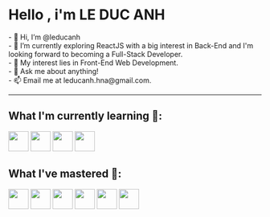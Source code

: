  <h1>Hello , i'm LE DUC ANH</h1>
- 👋 Hi, I’m @leducanh <br>
- 🌱 I’m currently exploring ReactJS with a big interest in Back-End and I'm looking forward to becoming a Full-Stack Developer. <br>
- 🤔 My interest lies in Front-End Web Development. <br>
- 💬 Ask me about anything! <br>
- 📫 Email me at leducanh.hna@gmail.com. <br> <hr>
<h2>What I'm currently learning 📓:</h2>
  <div>
    <img src="https://camo.githubusercontent.com/27d0b117da00485c56d69aef0fa310a3f8a07abecc8aa15fa38c8b78526c60ac/68747470733a2f2f63646e2e6a7364656c6976722e6e65742f67682f64657669636f6e732f64657669636f6e2f69636f6e732f72656163742f72656163742d6f726967696e616c2e737667" width=40px" height="40px" style="display: inline-block">
    <img src="https://camo.githubusercontent.com/adb5a4ad9ef6595b2588c371f02296da3cb3533f4a7387a19f0818501e75f2ea/68747470733a2f2f63646e2e6a7364656c6976722e6e65742f67682f64657669636f6e732f64657669636f6e2f69636f6e732f6e706d2f6e706d2d6f726967696e616c2d776f72646d61726b2e737667" width=40px" height="40px" style="display: inline-block">
    <img src="https://camo.githubusercontent.com/ddd323c6c51fbc9a81fcbb60fe25a588ab59fdd6567b7e827f4d2d5c4e09f6a1/68747470733a2f2f63646e2e6a7364656c6976722e6e65742f67682f64657669636f6e732f64657669636f6e2f69636f6e732f6769742f6769742d706c61696e2e737667" width=40px" height="40px" style="display: inline-block">   
    <img src="https://camo.githubusercontent.com/900baefb89e187c8b32cdbb3b440d1502fe8f30a1a335cc5dc5868af0142f8b1/68747470733a2f2f63646e2e6a7364656c6976722e6e65742f67682f64657669636f6e732f64657669636f6e2f69636f6e732f6e6f64656a732f6e6f64656a732d6f726967696e616c2e737667" width=40px" height="40px" style="display: inline-block">   
  </div>
  
  <h2>What I've mastered 📘:</h2>
  <div>
    <img src="https://camo.githubusercontent.com/da7acacadecf91d6dc02efcd2be086bb6d78ddff19a1b7a0ab2755a6fda8b1e9/68747470733a2f2f63646e2e6a7364656c6976722e6e65742f67682f64657669636f6e732f64657669636f6e2f69636f6e732f68746d6c352f68746d6c352d6f726967696e616c2e737667" width=40px" height="40px" style="display: inline-block">
    <img src="https://camo.githubusercontent.com/2e496d4bfc6f753ddca87b521ce95c88219f77800212ffa6d4401ad368c82170/68747470733a2f2f63646e2e6a7364656c6976722e6e65742f67682f64657669636f6e732f64657669636f6e2f69636f6e732f637373332f637373332d6f726967696e616c2e737667" width=40px" height="40px" style="display: inline-block">
    <img src="https://camo.githubusercontent.com/442c452cb73752bb1914ce03fce2017056d651a2099696b8594ddf5ccc74825e/68747470733a2f2f63646e2e6a7364656c6976722e6e65742f67682f64657669636f6e732f64657669636f6e2f69636f6e732f6a6176617363726970742f6a6176617363726970742d6f726967696e616c2e737667" width=40px" height="40px" style="display: inline-block">
    <img src="https://camo.githubusercontent.com/21a3b356c5e7cd3375e855ff162adc60bfbf7981e9c5b159afecc2bd416ab745/68747470733a2f2f63646e2e6a7364656c6976722e6e65742f67682f64657669636f6e732f64657669636f6e2f69636f6e732f70686f746f73686f702f70686f746f73686f702d6c696e652e737667" width=40px" height="40px" style="display: inline-block">
    <img src="https://camo.githubusercontent.com/3d1f02abafc5d6ea0826b6ff041bfb5ab263c65da995fba8d771d813cb98b118/68747470733a2f2f63646e2e6a7364656c6976722e6e65742f67682f64657669636f6e732f64657669636f6e2f69636f6e732f696c6c7573747261746f722f696c6c7573747261746f722d6c696e652e737667" width=40px" height="40px" style="display: inline-block">
    <img src="https://camo.githubusercontent.com/a3139c303c358b54d71f03e9d8fb2abfa4f28d5c166937b737fc1782a5192fad/68747470733a2f2f63646e2e6a7364656c6976722e6e65742f67682f64657669636f6e732f64657669636f6e2f69636f6e732f6166746572656666656374732f6166746572656666656374732d6f726967696e616c2e737667" width=40px" height="40px" style="display: inline-block">
  </div>
<!---
hnaDeveloper/hnaDeveloper is a ✨ special ✨ repository because its `README.md` (this file) appears on your GitHub profile.
You can click the Preview link to take a look at your changes.
--->
